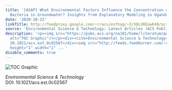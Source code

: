 ```yaml
---
title: '[ASAP] What Environmental Factors Influence the Concentration of Fecal Indicator
  Bacteria in Groundwater? Insights from Explanatory Modeling in Uganda and Bangladesh'
date: '2020-10-23'
linkTitle: http://feedproxy.google.com/~r/acs/esthag/~3/X0LUREowK40/acs.est.0c02567
source: 'Environmental Science & Technology: Latest Articles (ACS Publications)'
description: '<p><img src="https://pubs.acs.org/na101/home/literatum/publisher/achs/journals/content/esthag/0/esthag.ahead-of-print/acs.est.0c02567/20201023/images/medium/es0c02567_0005.gif"
  alt="TOC Graphic"/></p><div><cite>Environmental Science & Technology</cite></div><div>DOI:
  10.1021/acs.est.0c02567</div><img src="http://feeds.feedburner.com/~r/acs/esthag/~4/X0LUREowK40"
  height="1" width="1" ...'
disable_comments: true
---
```

<p><img src="https://pubs.acs.org/na101/home/literatum/publisher/achs/journals/content/esthag/0/esthag.ahead-of-print/acs.est.0c02567/20201023/images/medium/es0c02567_0005.gif" alt="TOC Graphic"/></p><div><cite>Environmental Science & Technology</cite></div><div>DOI: 10.1021/acs.est.0c02567</div><img src="http://feeds.feedburner.com/~r/acs/esthag/~4/X0LUREowK40" height="1" width="1" ...